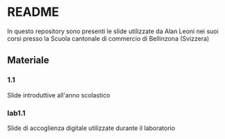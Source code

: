 # README
In questo repository sono presenti le slide utilizzate da Alan Leoni nei suoi corsi presso la Scuola cantonale di commercio di Bellinzona (Svizzera)

## Materiale
### 1.1
Slide introduttive all'anno scolastico
### lab1.1
Slide di accoglienza digitale utilizzate durante il laboratorio